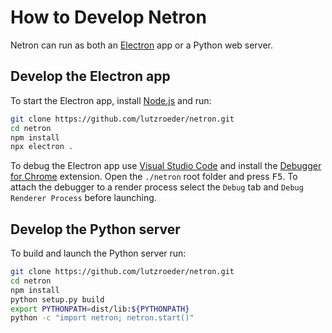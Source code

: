 # How to Develop Netron

Netron can run as both an [Electron](https://electronjs.org) app or a Python web server.

## Develop the Electron app

To start the Electron app, install [Node.js](https://nodejs.org) and run: 

```bash
git clone https://github.com/lutzroeder/netron.git
cd netron
npm install
npx electron .
```

To debug the Electron app use [Visual Studio Code](https://code.visualstudio.com) and install the [Debugger for Chrome](https://marketplace.visualstudio.com/items?itemName=msjsdiag.debugger-for-chrome) extension. Open the `./netron` root folder and press <kbd>F5</kbd>. To attach the debugger to a render process select the `Debug` tab and `Debug Renderer Process` before launching.

## Develop the Python server

To build and launch the Python server run:

```bash
git clone https://github.com/lutzroeder/netron.git
cd netron
npm install
python setup.py build
export PYTHONPATH=dist/lib:${PYTHONPATH}
python -c "import netron; netron.start()"
```

